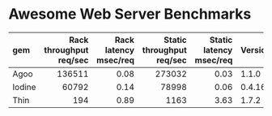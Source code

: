 # Awesome Web Server Benchmarks



| gem       | Rack<br/>throughput<br/>req/sec | Rack<br/>latency<br/>msec/req | Static<br/>throughput<br/>req/sec | Static<br/>latency<br/>msec/req | Version |
|:--------- | -------:| --------:| -------:| --------:| ------- |
| Agoo      |  136511 |     0.08 |  273032 |     0.03 | 1.1.0   |
| Iodine    |   60792 |     0.14 |   78998 |     0.06 | 0.4.16  |
| Thin      |     194 |     0.89 |    1163 |     3.63 | 1.7.2   |
